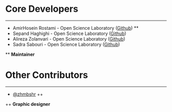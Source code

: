 # Core Developers
----------
- AmirHosein Rostami  - Open Science Laboratory ([Github](https://github.com/AHReccese)) **
- Sepand Haghighi - Open Science Laboratory ([Github](https://github.com/sepandhaghighi))
- Alireza Zolanvari  - Open Science Laboratory ([Github](https://github.com/AlirezaZolanvari))
- Sadra Sabouri - Open Science Laboratory ([Github](https://github.com/sadrasabouri))


** **Maintainer**

# Other Contributors
----------
- [@zhmbshr](https://github.com/zhmbshr) ++


++ **Graphic designer**
